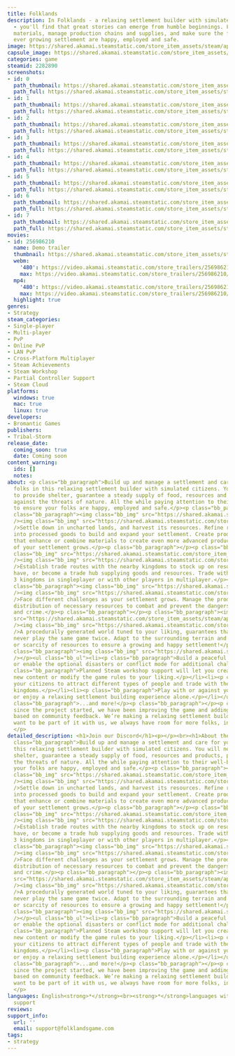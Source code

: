 ```yaml
---
title: Folklands
description: In Folklands - a relaxing settlement builder with simulated citizens
  - you'll find that great stories can emerge from humble beginnings. Farm or harvest
  materials, manage production chains and supplies, and make sure the folks in your
  ever growing settlement are happy, employed and safe.
image: https://shared.akamai.steamstatic.com/store_item_assets/steam/apps/2282890/header.jpg?t=1729546637
capsule_image: https://shared.akamai.steamstatic.com/store_item_assets/steam/apps/2282890/capsule_231x87.jpg?t=1729546637
categories: game
steamid: 2282890
screenshots:
- id: 0
  path_thumbnail: https://shared.akamai.steamstatic.com/store_item_assets/steam/apps/2282890/ss_dd738fb5cf01dfdb905e8301799624128ab7ed8e.600x338.jpg?t=1729546637
  path_full: https://shared.akamai.steamstatic.com/store_item_assets/steam/apps/2282890/ss_dd738fb5cf01dfdb905e8301799624128ab7ed8e.1920x1080.jpg?t=1729546637
- id: 1
  path_thumbnail: https://shared.akamai.steamstatic.com/store_item_assets/steam/apps/2282890/ss_9356ac4db073ce1356691239c88a8ab5fe72c0f7.600x338.jpg?t=1729546637
  path_full: https://shared.akamai.steamstatic.com/store_item_assets/steam/apps/2282890/ss_9356ac4db073ce1356691239c88a8ab5fe72c0f7.1920x1080.jpg?t=1729546637
- id: 2
  path_thumbnail: https://shared.akamai.steamstatic.com/store_item_assets/steam/apps/2282890/ss_549c4550b7b381e6564800e3400535a098bfcbe1.600x338.jpg?t=1729546637
  path_full: https://shared.akamai.steamstatic.com/store_item_assets/steam/apps/2282890/ss_549c4550b7b381e6564800e3400535a098bfcbe1.1920x1080.jpg?t=1729546637
- id: 3
  path_thumbnail: https://shared.akamai.steamstatic.com/store_item_assets/steam/apps/2282890/ss_2c7cd508143e826c88890f51df28033915175be6.600x338.jpg?t=1729546637
  path_full: https://shared.akamai.steamstatic.com/store_item_assets/steam/apps/2282890/ss_2c7cd508143e826c88890f51df28033915175be6.1920x1080.jpg?t=1729546637
- id: 4
  path_thumbnail: https://shared.akamai.steamstatic.com/store_item_assets/steam/apps/2282890/ss_cf180ddea7699739fd4efed1117acc572f945e21.600x338.jpg?t=1729546637
  path_full: https://shared.akamai.steamstatic.com/store_item_assets/steam/apps/2282890/ss_cf180ddea7699739fd4efed1117acc572f945e21.1920x1080.jpg?t=1729546637
- id: 5
  path_thumbnail: https://shared.akamai.steamstatic.com/store_item_assets/steam/apps/2282890/ss_ea9a69568bcab2b24320ed2c527dbd324d30c6cd.600x338.jpg?t=1729546637
  path_full: https://shared.akamai.steamstatic.com/store_item_assets/steam/apps/2282890/ss_ea9a69568bcab2b24320ed2c527dbd324d30c6cd.1920x1080.jpg?t=1729546637
- id: 6
  path_thumbnail: https://shared.akamai.steamstatic.com/store_item_assets/steam/apps/2282890/ss_38bebe2ab43cf47f95fb7e432a3796d549431186.600x338.jpg?t=1729546637
  path_full: https://shared.akamai.steamstatic.com/store_item_assets/steam/apps/2282890/ss_38bebe2ab43cf47f95fb7e432a3796d549431186.1920x1080.jpg?t=1729546637
- id: 7
  path_thumbnail: https://shared.akamai.steamstatic.com/store_item_assets/steam/apps/2282890/ss_c01089811cc2c6e51df567c7777c3080764af47f.600x338.jpg?t=1729546637
  path_full: https://shared.akamai.steamstatic.com/store_item_assets/steam/apps/2282890/ss_c01089811cc2c6e51df567c7777c3080764af47f.1920x1080.jpg?t=1729546637
movies:
- id: 256986210
  name: Demo trailer
  thumbnail: https://shared.akamai.steamstatic.com/store_item_assets/steam/apps/256986210/movie.293x165.jpg?t=1705934659
  webm:
    '480': https://video.akamai.steamstatic.com/store_trailers/256986210/movie480_vp9.webm?t=1705934659
    max: https://video.akamai.steamstatic.com/store_trailers/256986210/movie_max_vp9.webm?t=1705934659
  mp4:
    '480': https://video.akamai.steamstatic.com/store_trailers/256986210/movie480.mp4?t=1705934659
    max: https://video.akamai.steamstatic.com/store_trailers/256986210/movie_max.mp4?t=1705934659
  highlight: true
genres:
- Strategy
steam_categories:
- Single-player
- Multi-player
- PvP
- Online PvP
- LAN PvP
- Cross-Platform Multiplayer
- Steam Achievements
- Steam Workshop
- Partial Controller Support
- Steam Cloud
platforms:
  windows: true
  mac: true
  linux: true
developers:
- Bromantic Games
publishers:
- Tribal-Storm
release_date:
  coming_soon: true
  date: Coming soon
content_warning:
  ids: []
  notes:
about: <p class="bb_paragraph">Build up and manage a settlement and care for your
  folks in this relaxing settlement builder with simulated citizens. You will need
  to provide shelter, guarantee a steady supply of food, resources and products, protect
  against the threats of nature. All the while paying attention to their well-being,
  to ensure your folks are happy, employed and safe.</p><p class="bb_paragraph"></p><p
  class="bb_paragraph"><img class="bb_img" src="https://shared.akamai.steamstatic.com/store_item_assets/steam/apps/2282890/extras/collect.png?t=1729546637"
  /><img class="bb_img" src="https://shared.akamai.steamstatic.com/store_item_assets/steam/apps/2282890/extras/resources.gif?t=1729546637"
  />Settle down in uncharted lands, and harvest its resources. Refine raw materials
  into processed goods to build and expand your settlement. Create production chains
  that enhance or combine materials to create even more advanced products as the needs
  of your settlement grows.</p><p class="bb_paragraph"></p><p class="bb_paragraph"><img
  class="bb_img" src="https://shared.akamai.steamstatic.com/store_item_assets/steam/apps/2282890/extras/trading.png?t=1729546637"
  /><img class="bb_img" src="https://shared.akamai.steamstatic.com/store_item_assets/steam/apps/2282890/extras/trading.gif?t=1729546637"
  />Establish trade routes with the nearby kingdoms to stock up on resources you don't
  have, or become a trade hub supplying goods and resources. Trade with one of the
  3 kingdoms in singleplayer or with other players in multiplayer.</p><p class="bb_paragraph"></p><p
  class="bb_paragraph"><img class="bb_img" src="https://shared.akamai.steamstatic.com/store_item_assets/steam/apps/2282890/extras/overcome.png?t=1729546637"
  /><img class="bb_img" src="https://shared.akamai.steamstatic.com/store_item_assets/steam/apps/2282890/extras/adversities.gif?t=1729546637"
  />Face different challenges as your settlement grows. Manage the production and
  distribution of necessary resources to combat and prevent the dangers of fire, sickness
  and crime.</p><p class="bb_paragraph"></p><p class="bb_paragraph"><img class="bb_img"
  src="https://shared.akamai.steamstatic.com/store_item_assets/steam/apps/2282890/extras/never.png?t=1729546637"
  /><img class="bb_img" src="https://shared.akamai.steamstatic.com/store_item_assets/steam/apps/2282890/extras/never.gif?t=1729546637"
  />A procedurally generated world tuned to your liking, guarantees that you will
  never play the same game twice. Adapt to the surrounding terrain and the availability
  or scarcity of resources to ensure a growing and happy settlement!</p><p class="bb_paragraph"></p><p
  class="bb_paragraph"><img class="bb_img" src="https://shared.akamai.steamstatic.com/store_item_assets/steam/apps/2282890/extras/features.png?t=1729546637"
  /></p><ul class="bb_ul"><li><p class="bb_paragraph">Build a peaceful thriving settlement
  or enable the optional disasters or conflict mode for additional challenges.</p></li><li><p
  class="bb_paragraph">Planned Steam workshop support will let you create or install
  new content or modify the game rules to your liking.</p></li><li><p class="bb_paragraph">Please
  your citizens to attract different types of people and trade with the neighboring
  kingdoms.</p></li><li><p class="bb_paragraph">Play with or against your friends
  or enjoy a relaxing settlement building experience alone.</p></li></ul><p class="bb_paragraph"></p><p
  class="bb_paragraph">...and more!</p><p class="bb_paragraph"></p><p class="bb_paragraph">Ever
  since the project started, we have been improving the game and adding new features
  based on community feedback. We’re making a relaxing settlement builder so if you
  want to be part of it with us, we always have room for more folks, in Folklands!
  </p>
detailed_description: <h1>Join our Discord</h1><p></p><br><h1>About the Game</h1><p
  class="bb_paragraph">Build up and manage a settlement and care for your folks in
  this relaxing settlement builder with simulated citizens. You will need to provide
  shelter, guarantee a steady supply of food, resources and products, protect against
  the threats of nature. All the while paying attention to their well-being, to ensure
  your folks are happy, employed and safe.</p><p class="bb_paragraph"></p><p class="bb_paragraph"><img
  class="bb_img" src="https://shared.akamai.steamstatic.com/store_item_assets/steam/apps/2282890/extras/collect.png?t=1729546637"
  /><img class="bb_img" src="https://shared.akamai.steamstatic.com/store_item_assets/steam/apps/2282890/extras/resources.gif?t=1729546637"
  />Settle down in uncharted lands, and harvest its resources. Refine raw materials
  into processed goods to build and expand your settlement. Create production chains
  that enhance or combine materials to create even more advanced products as the needs
  of your settlement grows.</p><p class="bb_paragraph"></p><p class="bb_paragraph"><img
  class="bb_img" src="https://shared.akamai.steamstatic.com/store_item_assets/steam/apps/2282890/extras/trading.png?t=1729546637"
  /><img class="bb_img" src="https://shared.akamai.steamstatic.com/store_item_assets/steam/apps/2282890/extras/trading.gif?t=1729546637"
  />Establish trade routes with the nearby kingdoms to stock up on resources you don't
  have, or become a trade hub supplying goods and resources. Trade with one of the
  3 kingdoms in singleplayer or with other players in multiplayer.</p><p class="bb_paragraph"></p><p
  class="bb_paragraph"><img class="bb_img" src="https://shared.akamai.steamstatic.com/store_item_assets/steam/apps/2282890/extras/overcome.png?t=1729546637"
  /><img class="bb_img" src="https://shared.akamai.steamstatic.com/store_item_assets/steam/apps/2282890/extras/adversities.gif?t=1729546637"
  />Face different challenges as your settlement grows. Manage the production and
  distribution of necessary resources to combat and prevent the dangers of fire, sickness
  and crime.</p><p class="bb_paragraph"></p><p class="bb_paragraph"><img class="bb_img"
  src="https://shared.akamai.steamstatic.com/store_item_assets/steam/apps/2282890/extras/never.png?t=1729546637"
  /><img class="bb_img" src="https://shared.akamai.steamstatic.com/store_item_assets/steam/apps/2282890/extras/never.gif?t=1729546637"
  />A procedurally generated world tuned to your liking, guarantees that you will
  never play the same game twice. Adapt to the surrounding terrain and the availability
  or scarcity of resources to ensure a growing and happy settlement!</p><p class="bb_paragraph"></p><p
  class="bb_paragraph"><img class="bb_img" src="https://shared.akamai.steamstatic.com/store_item_assets/steam/apps/2282890/extras/features.png?t=1729546637"
  /></p><ul class="bb_ul"><li><p class="bb_paragraph">Build a peaceful thriving settlement
  or enable the optional disasters or conflict mode for additional challenges.</p></li><li><p
  class="bb_paragraph">Planned Steam workshop support will let you create or install
  new content or modify the game rules to your liking.</p></li><li><p class="bb_paragraph">Please
  your citizens to attract different types of people and trade with the neighboring
  kingdoms.</p></li><li><p class="bb_paragraph">Play with or against your friends
  or enjoy a relaxing settlement building experience alone.</p></li></ul><p class="bb_paragraph"></p><p
  class="bb_paragraph">...and more!</p><p class="bb_paragraph"></p><p class="bb_paragraph">Ever
  since the project started, we have been improving the game and adding new features
  based on community feedback. We’re making a relaxing settlement builder so if you
  want to be part of it with us, we always have room for more folks, in Folklands!
  </p>
languages: English<strong>*</strong><br><strong>*</strong>languages with full audio
  support
reviews:
support_info:
  url: ''
  email: support@folklandsgame.com
tags:
- strategy
---
```

